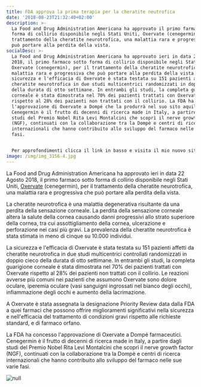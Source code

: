 ```yaml
---
title: FDA approva la prima terapia per la cheratite neutrofica
date: '2018-08-23T21:32:40+02:00'
description: >-
  La Food and Drug Administration Americana ha approvato il primo farmaco sotto
  forma di collirio disponibile negli Stati Uniti, Oxervate (cenegermin), per il
  trattamento della cheratite neurotrofica, una malattia rara e progressiva che
  può portare alla perdita della vista.
socialDesc: >-
  La Food and Drug Administration Americana ha approvato ieri in data 22 Agosto
  2018, il primo farmaco sotto forma di collirio disponibile negli Stati Uniti,
  Oxervate (cenegermin), per il trattamento della cheratite neurotrofica, una
  malattia rara e progressiva che può portare alla perdita della vista. La
  sicurezza e l'efficacia di Oxervate è stata testata su 151 pazienti affetti da
  cheratite neurotrofica in due studi multicentrici randomizzati in doppio cieco
  della durata di otto settimane. In entrambi gli studi, la completa guarigione
  corneale è stata dimostrata nel 70% dei pazienti trattati con Oxervate
  rispetto al 28% dei pazienti non trattati con il collirio. La FDA ha concesso
  l'approvazione di Oxervate a Dompé che la produrrà nel suo sito aquilano.
  Cenegermin è il frutto di decenni di ricerca made in Italy, a partire dagli
  studi del Premio Nobel Rita Levi Montalcini che scoprì il nerve growth factor
  (NGF), continuati con la collaborazione tra la Dompè e centri di ricerca
  internazionali che hanno contribuito allo sviluppo del farmaco nelle sue varie
  fasi.


  Per approfondimenti clicca il link in basso e visita il mio nuovo sito...
image: /img/img_3156-4.jpg
---
```

La Food and Drug Administration Americana ha approvato ieri in data 22 Agosto 2018, il primo farmaco sotto forma di collirio disponibile negli Stati Uniti, [Oxervate](https://www.fda.gov/NewsEvents/Newsroom/PressAnnouncements/ucm618047.htm) (cenegermin), per il trattamento della cheratite neurotrofica, una malattia rara e progressiva che può portare alla perdita della vista.

La cheratite neurotrofica è una malattia degenerativa risultante da una perdita della sensazione corneale. La perdita della sensazione corneale altera la salute della cornea causando danni progressivi allo strato superiore della cornea, tra cui assottigliamento della cornea, ulcerazione e perforazione nei casi più gravi. La prevalenza della cheratite neurotrofica è stata stimata in meno di cinque su 10.000 individui.

La sicurezza e l'efficacia di Oxervate è stata testata su 151 pazienti affetti da cheratite neurotrofica in due studi multicentrici controllati randomizzati in doppio cieco della durata di otto settimane. In entrambi gli studi, la completa guarigione corneale è stata dimostrata nel 70% dei pazienti trattati con Oxervate rispetto al 28% dei pazienti non trattati con il collirio. Le reazioni avverse più comuni nei pazienti che assumono Oxervate sono dolore oculare, iperemia oculare (vasi sanguigni ingrossati nel bianco degli occhi), infiammazione degli occhi e aumento della lacrimazione.

A Oxervate è stata assegnata la designazione Priority Review data dalla FDA a quei farmaci che possono offrire miglioramenti significativi nella sicurezza e nell'efficacia del trattamento di condizioni gravi rispetto alle richieste standard, e di farmaco orfano.

La FDA ha concesso l'approvazione di Oxervate a Dompé farmaceutici. Cenegermin è il frutto di decenni di ricerca made in Italy, a partire dagli studi del Premio Nobel Rita Levi Montalcini che scoprì il nerve growth factor (NGF), continuati con la collaborazione tra la Dompè e centri di ricerca internazionali che hanno contribuito allo sviluppo del farmaco nelle sue varie fasi.

![null](/img/016191843.jpg)

